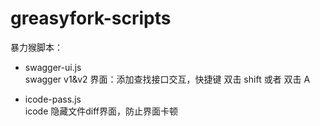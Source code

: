 # greasyfork-scripts


暴力猴脚本：

- swagger-ui.js  
  swagger v1&v2 界面：添加查找接口交互，快捷键 双击 shift 或者 双击 A
  
- icode-pass.js  
  icode 隐藏文件diff界面，防止界面卡顿
